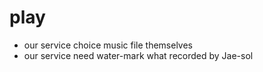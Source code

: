 play
====

 - our service choice music file themselves 
 - our service need water-mark what recorded by Jae-sol 
